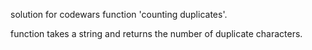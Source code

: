 solution for codewars function 'counting duplicates'.

function takes a string and returns the number of duplicate characters.